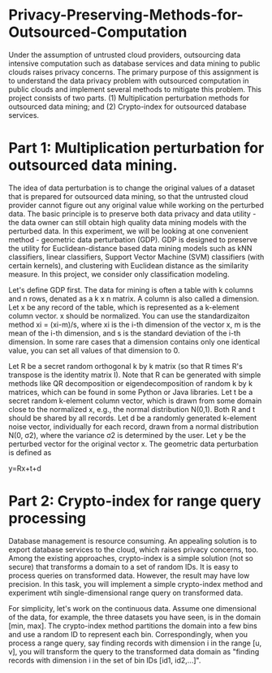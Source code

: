# Privacy-Preserving-Methods-for-Outsourced-Computation
Under the assumption of untrusted cloud providers, outsourcing data intensive computation such as database services and data mining to public clouds raises privacy concerns. The primary purpose of this assignment is to understand the data privacy problem with outsourced computation in public clouds and implement several methods to mitigate this problem. This project consists of two parts.
(1) Multiplication perturbation methods for outsourced data mining; and 
(2) Crypto-index for outsourced database services.
# Part 1: Multiplication perturbation for outsourced data mining.

The idea of data perturbation is to change the original values of a dataset that is prepared for outsourced data mining, so that the untrusted cloud provider cannot figure out any original value while working on the perturbed data. The basic principle is to preserve both data privacy and data utility - the data owner can still obtain high quality data mining models with the perturbed data. In this experiment, we will be looking at one convenient method - geometric data perturbation (GDP). GDP is designed to preserve the utility for Euclidean-distance based data mining models such as kNN classifiers, linear classifiers, Support Vector Machine (SVM) classifiers (with certain kernels), and clustering with Euclidean distance as the similarity measure. In this project, we consider only classification modeling.

Let's define GDP first. The data for mining is often a table with k columns and n rows, denated as a k x n matrix. A column is also called a dimension. Let x be any record of the table, which is represented as a k-element column vector. x should be normalized. You can use the standardizaiton method xi = (xi-m)/s, where xi is the i-th dimension of the vector x, m is the mean of the i-th dimension, and s is the standard deviation of the i-th dimension. In some rare cases that a dimension contains only one identical value, you can set all values of that dimension to 0.

Let R be a secret random orthogonal k by k matrix (so that R times R's transpose is the identity matrix I). Note that R can be generated with simple methods like QR decomposition or eigendecomposition of random k by k matrices, which can be found in some Python or Java libraries. Let t be a secret random k-element column vector, which is drawn from some domain close to the normalized x, e.g., the normal distribution N(0,1). Both R and t should be shared by all records. Let d be a randomly generated k-element noise vector, individually for each record, drawn from a normal distribution N(0, σ2), where the variance σ2 is determined by the user. Let y be the perturbed vector for the original vector x. The geometric data perturbation is defined as

y=Rx+t+d

# Part 2: Crypto-index for range query processing

Database management is resource consuming. An appealing solution is to export database services to the cloud, which raises privacy concerns, too. Among the existing approaches, crypto-index is a simple solution (not so secure) that transforms a domain to a set of random IDs. It is easy to process queries on transformed data. However, the result may have low precision. In this task, you will implement a simple crypto-index method and experiment wtih single-dimensional range query on transformed data.

For simplicity, let's work on the continuous data. Assume one dimensional of the data, for example, the three datasets you have seen, is in the domain [min, max]. The crypto-index method partitions the domain into a few bins and use a random ID to represent each bin. Correspondingly, when you process a range query, say finding records with dimension i in the range [u, v], you will transform the query to the transformed data domain as "finding records with dimension i in the set of bin IDs [id1, id2,...]".
